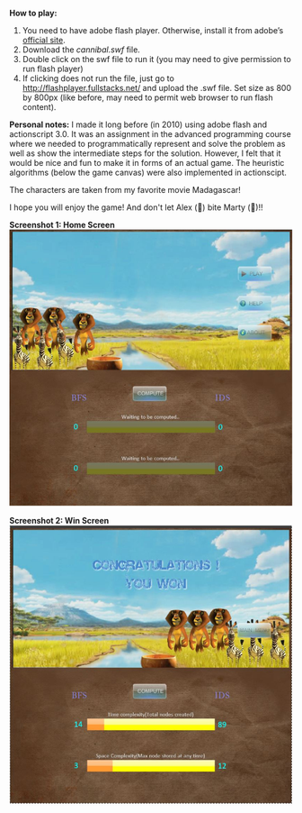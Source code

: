 **How to play:**
1. You need to have adobe flash player. Otherwise, install it from adobe’s [official site](https://get.adobe.com/flashplayer/).
2. Download the *cannibal.swf* file.
3. Double click on the swf file to run it (you may need to give permission to run flash player)
4. If clicking does not run the file, just go to http://flashplayer.fullstacks.net/ and upload the .swf file. Set size as 800 by 800px (like before, may need to permit web browser to run flash content).


**Personal notes:** I made it long before (in 2010) using adobe flash and actionscript 3.0. It was an assignment in the advanced programming course where we needed to programmatically represent and solve the problem as well as show the intermediate steps for the solution. However, I felt that it would be nice and fun to make it in forms of an actual game. The heuristic algorithms (below the game canvas) were also implemented in actionscipt.

The characters are taken from my favorite movie Madagascar!


I hope you will enjoy the game! And don't let Alex (:lion:) bite Marty (:horse:)!!

**Screenshot 1: Home Screen**
![Home Screen](screenshots/gameScreen_1.JPG)

**Screenshot 2: Win Screen**
![Win Screen](screenshots/gameScreen_2_winState.JPG)